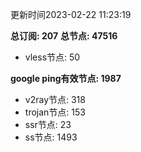 更新时间2023-02-22 11:23:19

**总订阅: 207**
**总节点: 47516**
- vless节点: 50

**google ping有效节点: 1987**
- v2ray节点: 318
- trojan节点: 153
- ssr节点: 23
- ss节点: 1493

